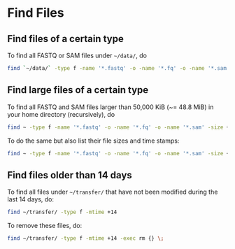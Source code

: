 # Find Files

## Find files of a certain type

To find all FASTQ or SAM files under `~/data/`, do
```sh
find `~/data/` -type f -name '*.fastq' -o -name '*.fq' -o -name '*.sam'
```

## Find large files of a certain type

To find all FASTQ and SAM files larger than 50,000 KiB (~= 48.8 MiB) in your home directory (recursively), do
```sh
find ~ -type f -name '*.fastq' -o -name '*.fq' -o -name '*.sam' -size +50000k
```

To do the same but also list their file sizes and time stamps:
```sh
find ~ -type f -name '*.fastq' -o -name '*.fq' -o -name '*.sam' -size +50000k -exec ls -lh {} \; | awk '{ print $9 ": " $5 " (" $6 " " $7 " " $8 ")" }'
```


## Find files older than 14 days

To find all files under `~/transfer/` that have not been modified during the last 14 days, do:
```sh
find ~/transfer/ -type f -mtime +14
```

To remove these files, do:
```sh
find ~/transfer/ -type f -mtime +14 -exec rm {} \;
```
